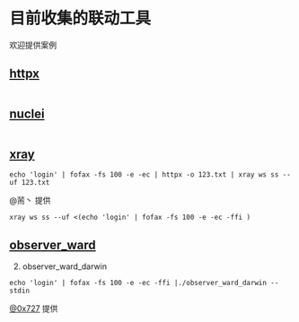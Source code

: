 # 目前收集的联动工具
欢迎提供案例
## [httpx](https://github.com/projectdiscovery/httpx)

```shell

```
## [nuclei](https://github.com/projectdiscovery/nuclei)

```shell

```

## [xray](https://github.com/chaitin/xray)

```shell 
echo 'login' | fofax -fs 100 -e -ec | httpx -o 123.txt | xray ws ss --uf 123.txt
```
@荋丶 提供
```shell
xray ws ss --uf <(echo 'login' | fofax -fs 100 -e -ec -ffi )
```
## [observer_ward](https://github.com/0x727/ObserverWard_0x727)

2. observer_ward_darwin
```shell
echo 'login' | fofax -fs 100 -e -ec -ffi |./observer_ward_darwin --stdin
```
[@0x727](https://github.com/0x727) 提供